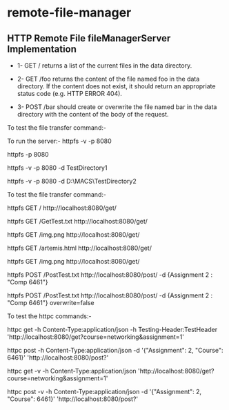# remote-file-manager

## HTTP Remote File fileManagerServer Implementation

* 1- GET / returns a list of the current files in the data directory. 

* 2- GET /foo returns the content of the file named foo in the data directory. If the content
does not exist, it should return an appropriate status code (e.g. HTTP ERROR 404).
* 3- POST /bar should create or overwrite the file named bar in the data directory with
the content of the body of the request. 

To test the file transfer command:-

To run the server:-
httpfs -v -p 8080

httpfs -p 8080

httpfs -v -p 8080 -d TestDirectory1

httpfs -v -p 8080 -d D:\MACS\TestDirectory2

To test the file transfer command:-

httpfs GET / http://localhost:8080/get/

httpfs GET /GetTest.txt http://localhost:8080/get/

httpfs GET /img.png http://localhost:8080/get/

httpfs GET /artemis.html http://localhost:8080/get/

httpfs GET /img.png http://localhost:8080/get/

httpfs POST /PostTest.txt http://localhost:8080/post/ -d {Assignment 2 : "Comp 6461"}

httpfs POST /PostTest.txt http://localhost:8080/post/ -d {Assignment 2 : "Comp 6461"} overwrite=false


To test the httpc commands:-

httpc get -h Content-Type:application/json -h Testing-Header:TestHeader 'http://localhost:8080/get?course=networking&assignment=1'

httpc post -h Content-Type:application/json -d '{"Assignment": 2, "Course": 6461}' 'http://localhost:8080/post?'

httpc get -v -h Content-Type:application/json 'http://localhost:8080/get?course=networking&assignment=1'

httpc post -v -h Content-Type:application/json -d '{"Assignment": 2, "Course": 6461}' 'http://localhost:8080/post?'






